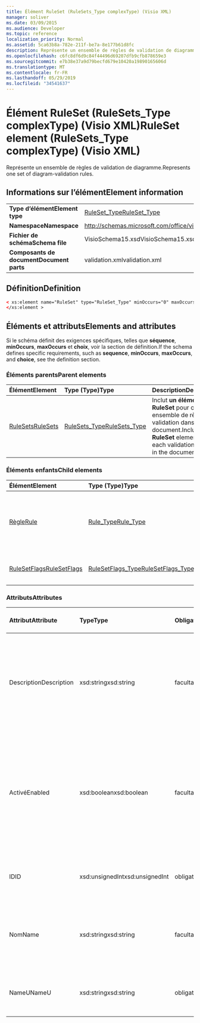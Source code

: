 ```yaml
---
title: Élément RuleSet (RuleSets_Type complexType) (Visio XML)
manager: soliver
ms.date: 03/09/2015
ms.audience: Developer
ms.topic: reference
localization_priority: Normal
ms.assetid: 5ca63b8a-782e-211f-be7a-8e177b61d8fc
description: Représente un ensemble de règles de validation de diagramme.
ms.openlocfilehash: c6fc8df6d9c84f44496d69207dfb9cfb878659e3
ms.sourcegitcommit: e7b38e37a9d79becfd679e10420a19890165606d
ms.translationtype: MT
ms.contentlocale: fr-FR
ms.lasthandoff: 05/29/2019
ms.locfileid: "34541637"
---
```

# <a name="ruleset-element-rulesets_type-complextype-visio-xml"></a><span data-ttu-id="fa420-103">Élément RuleSet (RuleSets_Type complexType) (Visio XML)</span><span class="sxs-lookup"><span data-stu-id="fa420-103">RuleSet element (RuleSets_Type complexType) (Visio XML)</span></span>

<span data-ttu-id="fa420-104">Représente un ensemble de règles de validation de diagramme.</span><span class="sxs-lookup"><span data-stu-id="fa420-104">Represents one set of diagram-validation rules.</span></span>
  
## <a name="element-information"></a><span data-ttu-id="fa420-105">Informations sur l’élément</span><span class="sxs-lookup"><span data-stu-id="fa420-105">Element information</span></span>

|||
|:-----|:-----|
|<span data-ttu-id="fa420-106">**Type d’élément**</span><span class="sxs-lookup"><span data-stu-id="fa420-106">**Element type**</span></span> <br/> |[<span data-ttu-id="fa420-107">RuleSet_Type</span><span class="sxs-lookup"><span data-stu-id="fa420-107">RuleSet_Type</span></span>](ruleset_type-complextypevisio-xml.md) <br/> |
|<span data-ttu-id="fa420-108">**Namespace**</span><span class="sxs-lookup"><span data-stu-id="fa420-108">**Namespace**</span></span> <br/> |http://schemas.microsoft.com/office/visio/2012/main  <br/> |
|<span data-ttu-id="fa420-109">**Fichier de schéma**</span><span class="sxs-lookup"><span data-stu-id="fa420-109">**Schema file**</span></span> <br/> |<span data-ttu-id="fa420-110">VisioSchema15.xsd</span><span class="sxs-lookup"><span data-stu-id="fa420-110">VisioSchema15.xsd</span></span>  <br/> |
|<span data-ttu-id="fa420-111">**Composants de document**</span><span class="sxs-lookup"><span data-stu-id="fa420-111">**Document parts**</span></span> <br/> |<span data-ttu-id="fa420-112">validation.xml</span><span class="sxs-lookup"><span data-stu-id="fa420-112">validation.xml</span></span>  <br/> |
   
## <a name="definition"></a><span data-ttu-id="fa420-113">Définition</span><span class="sxs-lookup"><span data-stu-id="fa420-113">Definition</span></span>

```XML
< xs:element name="RuleSet" type="RuleSet_Type" minOccurs="0" maxOccurs="unbounded" >
</xs:element >
```

## <a name="elements-and-attributes"></a><span data-ttu-id="fa420-114">Éléments et attributs</span><span class="sxs-lookup"><span data-stu-id="fa420-114">Elements and attributes</span></span>

<span data-ttu-id="fa420-115">Si le schéma définit des exigences spécifiques, telles que **séquence**, **minOccurs**, **maxOccurs** et **choix**, voir la section de définition.</span><span class="sxs-lookup"><span data-stu-id="fa420-115">If the schema defines specific requirements, such as **sequence**, **minOccurs**, **maxOccurs**, and **choice**, see the definition section.</span></span> 
  
### <a name="parent-elements"></a><span data-ttu-id="fa420-116">Éléments parents</span><span class="sxs-lookup"><span data-stu-id="fa420-116">Parent elements</span></span>

|<span data-ttu-id="fa420-117">**Élément**</span><span class="sxs-lookup"><span data-stu-id="fa420-117">**Element**</span></span>|<span data-ttu-id="fa420-118">**Type (Type)**</span><span class="sxs-lookup"><span data-stu-id="fa420-118">**Type**</span></span>|<span data-ttu-id="fa420-119">**Description**</span><span class="sxs-lookup"><span data-stu-id="fa420-119">**Description**</span></span>|
|:-----|:-----|:-----|
|[<span data-ttu-id="fa420-120">RuleSets</span><span class="sxs-lookup"><span data-stu-id="fa420-120">RuleSets</span></span>](rulesets-element-validation_type-complextypevisio-xml.md) <br/> |[<span data-ttu-id="fa420-121">RuleSets_Type</span><span class="sxs-lookup"><span data-stu-id="fa420-121">RuleSets_Type</span></span>](rulesets_type-complextypevisio-xml.md) <br/> |<span data-ttu-id="fa420-122">Inclut **un élément RuleSet** pour chaque ensemble de règles de validation dans le document.</span><span class="sxs-lookup"><span data-stu-id="fa420-122">Includes a **RuleSet** element for each validation rule set in the document.</span></span>  <br/> |
   
### <a name="child-elements"></a><span data-ttu-id="fa420-123">Éléments enfants</span><span class="sxs-lookup"><span data-stu-id="fa420-123">Child elements</span></span>

|<span data-ttu-id="fa420-124">**Élément**</span><span class="sxs-lookup"><span data-stu-id="fa420-124">**Element**</span></span>|<span data-ttu-id="fa420-125">**Type (Type)**</span><span class="sxs-lookup"><span data-stu-id="fa420-125">**Type**</span></span>|<span data-ttu-id="fa420-126">**Description**</span><span class="sxs-lookup"><span data-stu-id="fa420-126">**Description**</span></span>|
|:-----|:-----|:-----|
|[<span data-ttu-id="fa420-127">Règle</span><span class="sxs-lookup"><span data-stu-id="fa420-127">Rule</span></span>](rule-element-ruleset_type-complextypevisio-xml.md) <br/> |[<span data-ttu-id="fa420-128">Rule_Type</span><span class="sxs-lookup"><span data-stu-id="fa420-128">Rule_Type</span></span>](rule_type-complextypevisio-xml.md) <br/> |<span data-ttu-id="fa420-129">Représente une règle de validation unique dans un ensemble de règles de validation de diagramme.</span><span class="sxs-lookup"><span data-stu-id="fa420-129">Represents a single validation rule in a diagram validation rule set.</span></span>  <br/> |
|[<span data-ttu-id="fa420-130">RuleSetFlags</span><span class="sxs-lookup"><span data-stu-id="fa420-130">RuleSetFlags</span></span>](rulesetflags-element-ruleset_type-complextypevisio-xml.md) <br/> |[<span data-ttu-id="fa420-131">RuleSetFlags_Type</span><span class="sxs-lookup"><span data-stu-id="fa420-131">RuleSetFlags_Type</span></span>](rulesetflags_type-complextypevisio-xml.md) <br/> |<span data-ttu-id="fa420-132">Spécifie les propriétés d’ensemble de règles.</span><span class="sxs-lookup"><span data-stu-id="fa420-132">Specifies rule-set properties.</span></span>  <br/> |
   
### <a name="attributes"></a><span data-ttu-id="fa420-133">Attributs</span><span class="sxs-lookup"><span data-stu-id="fa420-133">Attributes</span></span>

|<span data-ttu-id="fa420-134">**Attribut**</span><span class="sxs-lookup"><span data-stu-id="fa420-134">**Attribute**</span></span>|<span data-ttu-id="fa420-135">**Type**</span><span class="sxs-lookup"><span data-stu-id="fa420-135">**Type**</span></span>|<span data-ttu-id="fa420-136">**Obligatoire**</span><span class="sxs-lookup"><span data-stu-id="fa420-136">**Required**</span></span>|<span data-ttu-id="fa420-137">**Description**</span><span class="sxs-lookup"><span data-stu-id="fa420-137">**Description**</span></span>|<span data-ttu-id="fa420-138">**Valeurs possibles**</span><span class="sxs-lookup"><span data-stu-id="fa420-138">**Possible values**</span></span>|
|:-----|:-----|:-----|:-----|:-----|
|<span data-ttu-id="fa420-139">Description</span><span class="sxs-lookup"><span data-stu-id="fa420-139">Description</span></span>  <br/> |<span data-ttu-id="fa420-140">xsd:string</span><span class="sxs-lookup"><span data-stu-id="fa420-140">xsd:string</span></span>  <br/> |<span data-ttu-id="fa420-141">facultatif</span><span class="sxs-lookup"><span data-stu-id="fa420-141">optional</span></span>  <br/> |<span data-ttu-id="fa420-142">Spécifie la description qui apparaît dans l’interface utilisateur pour l’ensemble de règles de validation.</span><span class="sxs-lookup"><span data-stu-id="fa420-142">Specifies the description that appears in the user interface for the validation rule set.</span></span> <span data-ttu-id="fa420-143">Il s'agit par défaut d'une chaîne vide.</span><span class="sxs-lookup"><span data-stu-id="fa420-143">Default is an empty string.</span></span>  <br/> |<span data-ttu-id="fa420-144">Valeurs du type xsd:string.</span><span class="sxs-lookup"><span data-stu-id="fa420-144">Values of the xsd:string type.</span></span>  <br/> |
|<span data-ttu-id="fa420-145">Activé</span><span class="sxs-lookup"><span data-stu-id="fa420-145">Enabled</span></span>  <br/> |<span data-ttu-id="fa420-146">xsd:boolean</span><span class="sxs-lookup"><span data-stu-id="fa420-146">xsd:boolean</span></span>  <br/> |<span data-ttu-id="fa420-147">facultatif</span><span class="sxs-lookup"><span data-stu-id="fa420-147">optional</span></span>  <br/> |<span data-ttu-id="fa420-148">Spécifie si les règles de l’ensemble de règles de validation spécifié sont vérifiées lorsque la validation est déclenchée pour le document actuel.</span><span class="sxs-lookup"><span data-stu-id="fa420-148">Specifies whether the rules in the specified validation rule set are checked when validation is triggered for the current document.</span></span> <span data-ttu-id="fa420-149">La valeur par défaut est True.</span><span class="sxs-lookup"><span data-stu-id="fa420-149">Default is True.</span></span>  <br/> |<span data-ttu-id="fa420-150">Valeurs du type xsd:boolean.</span><span class="sxs-lookup"><span data-stu-id="fa420-150">Values of the xsd:boolean type.</span></span>  <br/> |
|<span data-ttu-id="fa420-151">ID</span><span class="sxs-lookup"><span data-stu-id="fa420-151">ID</span></span>  <br/> |<span data-ttu-id="fa420-152">xsd:unsignedInt</span><span class="sxs-lookup"><span data-stu-id="fa420-152">xsd:unsignedInt</span></span>  <br/> |<span data-ttu-id="fa420-153">obligatoire</span><span class="sxs-lookup"><span data-stu-id="fa420-153">required</span></span>  <br/> |<span data-ttu-id="fa420-154">Spécifie l’identificateur unique de l’ensemble de règles de validation.</span><span class="sxs-lookup"><span data-stu-id="fa420-154">Specifies the unique identifier of the validation rule set.</span></span>  <br/> |<span data-ttu-id="fa420-155">Valeurs du type xsd:unsignedInt.</span><span class="sxs-lookup"><span data-stu-id="fa420-155">Values of the xsd:unsignedInt type.</span></span>  <br/> |
|<span data-ttu-id="fa420-156">Nom</span><span class="sxs-lookup"><span data-stu-id="fa420-156">Name</span></span>  <br/> |<span data-ttu-id="fa420-157">xsd:string</span><span class="sxs-lookup"><span data-stu-id="fa420-157">xsd:string</span></span>  <br/> |<span data-ttu-id="fa420-158">facultatif</span><span class="sxs-lookup"><span data-stu-id="fa420-158">optional</span></span>  <br/> |<span data-ttu-id="fa420-159">Spécifie le nom local de l’ensemble de règles de validation.</span><span class="sxs-lookup"><span data-stu-id="fa420-159">Specifies the local name of the validation rule set.</span></span> <span data-ttu-id="fa420-160">Valeur par défaut de l’attribut NameU.</span><span class="sxs-lookup"><span data-stu-id="fa420-160">Defaults to NameU attribute value.</span></span>  <br/> |<span data-ttu-id="fa420-161">Valeurs du type xsd:string.</span><span class="sxs-lookup"><span data-stu-id="fa420-161">Values of the xsd:string type.</span></span>  <br/> |
|<span data-ttu-id="fa420-162">NameU</span><span class="sxs-lookup"><span data-stu-id="fa420-162">NameU</span></span>  <br/> |<span data-ttu-id="fa420-163">xsd:string</span><span class="sxs-lookup"><span data-stu-id="fa420-163">xsd:string</span></span>  <br/> |<span data-ttu-id="fa420-164">obligatoire</span><span class="sxs-lookup"><span data-stu-id="fa420-164">required</span></span>  <br/> |<span data-ttu-id="fa420-165">Spécifie le nom universel de l’ensemble de règles de validation.</span><span class="sxs-lookup"><span data-stu-id="fa420-165">Specifies the universal name of the validation rule set.</span></span>  <br/> |<span data-ttu-id="fa420-166">Valeurs du type xsd:string.</span><span class="sxs-lookup"><span data-stu-id="fa420-166">Values of the xsd:string type.</span></span>  <br/> |
   

